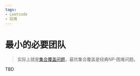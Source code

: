```yaml
---
tags:
- Leetcode
- 回溯
---
```


# 最小的必要团队

> 实际上就是[集合覆盖问题](https://zh.wikipedia.org/wiki/%E9%9B%86%E5%90%88%E8%A6%86%E7%9B%96%E9%97%AE%E9%A2%98)，最优集合覆盖是经典NP-困难问题。

TBD
